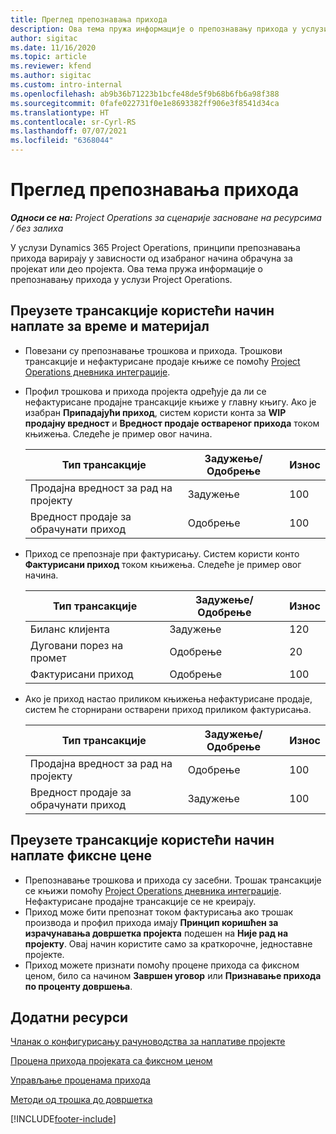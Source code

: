 ```yaml
---
title: Преглед препознавања прихода
description: Ова тема пружа информације о препознавању прихода у услузи Project Operations.
author: sigitac
ms.date: 11/16/2020
ms.topic: article
ms.reviewer: kfend
ms.author: sigitac
ms.custom: intro-internal
ms.openlocfilehash: ab9b36b71223b1bcfe48de5f9b68b6fb6a98f388
ms.sourcegitcommit: 0fafe022731f0e1e8693382ff906e3f8541d34ca
ms.translationtype: HT
ms.contentlocale: sr-Cyrl-RS
ms.lasthandoff: 07/07/2021
ms.locfileid: "6368044"
---
```

# <a name="revenue-recognition-overview"></a>Преглед препознавања прихода

_**Односи се на:** Project Operations за сценарије засноване на ресурсима / без залиха_

У услузи Dynamics 365 Project Operations, принципи препознавања прихода варирају у зависности од изабраног начина обрачуна за пројекат или део пројекта. Ова тема пружа информације о препознавању прихода у услузи Project Operations.

## <a name="transactions-accounted-using-time-and-material-billing-method"></a>Преузете трансакције користећи начин наплате за време и материјал

- Повезани су препознавање трошкова и прихода. Трошкови трансакције и нефактурисане продаје књиже се помоћу [Project Operations дневника интеграције](../project-accounting/project-operations-integration-journal.md).
- Профил трошкова и прихода пројекта одређује да ли се нефактурисане продајне трансакције књиже у главну књигу. Ако је изабран **Припадајући приход**, систем користи конта за **WIP продајну вредност** и **Вредност продаје оствареног прихода** током књижења. Следеће је пример овог начина.  

  | Тип трансакције | Задужење/Одобрење | Износ |
  | --- | --- | --- |
  | Продајна вредност за рад на пројекту | Задужење | 100 |
  | Вредност продаје за обрачунати приход | Одобрење | 100 |

- Приход се препознаје при фактурисању. Систем користи конто **Фактурисани приход** током књижења. Следеће је пример овог начина.  

  | Тип трансакције | Задужење/Одобрење | Износ |
  | --- | --- | --- |
  | Биланс клијента | Задужење | 120 |
  | Дуговани порез на промет | Одобрење | 20 |
  | Фактурисани приход | Одобрење | 100 |

- Ако је приход настао приликом књижења нефактурисане продаје, систем ће сторнирани остварени приход приликом фактурисања.

  | Тип трансакције | Задужење/Одобрење | Износ |
  | --- | --- | --- |
  | Продајна вредност за рад на пројекту | Одобрење | 100 |
  | Вредност продаје за обрачунати приход | Задужење | 100 |

## <a name="transactions-accounted-using-the-fixed-price-billing-method"></a>Преузете трансакције користећи начин наплате фиксне цене

- Препознавање трошкова и прихода су засебни. Трошак трансакције се књижи помоћу [Project Operations дневника интеграције](../project-accounting/project-operations-integration-journal.md). Нефактурисане продајне трансакције се не креирају.
- Приход може бити препознат током фактурисања ако трошак производа и профил прихода имају **Принцип коришћен за израчунавања довршетка пројекта** подешен на **Није рад на пројекту**. Овај начин користите само за краткорочне, једноставне пројекте.
- Приход можете признати помоћу процене прихода са фиксном ценом, било са начином **Завршен уговор** или **Признавање прихода по проценту довршења**.

## <a name="additional-resources"></a>Додатни ресурси
[Чланак о конфигурисању рачуноводства за наплативе пројекте](../project-accounting/configure-accounting-billable-projects.md)

[Процена прихода пројеката са фиксном ценом](rev-rec-percentage-completion-method.md)

[Управљање проценама прихода](rev-rec-completed-contract-method.md)

[Методи од трошка до довршетка](cost-complete-methods.md)


[!INCLUDE[footer-include](../includes/footer-banner.md)]